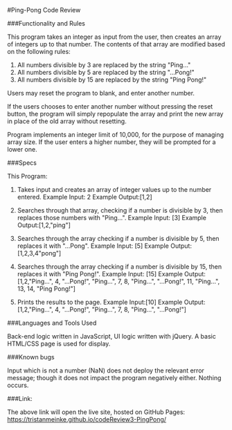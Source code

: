 #Ping-Pong Code Review

###Functionality and Rules

This program takes an integer as input from the user, then creates an array of integers up to that number. The contents of that array are modified based on the following rules:
  1. All numbers divisible by 3 are replaced by the string "Ping..."
  2. All numbers divisible by 5 are replaced by the string "...Pong!"
  3. All numbers divisible by 15 are replaced by the string "Ping Pong!"

Users may reset the program to blank, and enter another number.

If the users chooses to enter another number without pressing the reset button, the program will simply repopulate the array and print the new array in place of the old array without resetting.

Program implements an integer limit of 10,000, for the purpose of managing array size.  If the user enters a higher number, they will be prompted for a lower one.

###Specs

This Program:

1. Takes input and creates an array of integer values up to the number entered.
    Example Input: 2
    Example Output:[1,2]

2. Searches through that array, checking if a number is divisible by 3, then replaces those numbers with "Ping...".
    Example Input: [3]
    Example Output:[1,2,"ping"]

3. Searches through the array checking if a number is divisible by 5, then replaces it with "...Pong".
    Example Input: [5]
    Example Output:[1,2,3,4"pong"]

4. Searches through the array checking if a number is divisible by 15, then replaces it with "Ping Pong!".
    Example Input: [15]
    Example Output:[1,2,"Ping...", 4, "...Pong!", "Ping...", 7, 8, "Ping...", "...Pong!", 11, "Ping...", 13, 14, "Ping Pong!"]

5. Prints the results to the page.
    Example Input:[10]
    Example Output: [1,2,"Ping...", 4, "...Pong!", "Ping...", 7, 8, "Ping...", "...Pong!"]


###Languages and Tools Used

Back-end logic written in JavaScript, UI logic written with jQuery.  A basic HTML/CSS page is used for display.

###Known bugs

Input which is not a number (NaN) does not deploy the relevant error message; though it does not impact the program negatively either.  Nothing occurs.

###Link:

The above link will open the live site, hosted on GitHub Pages: https://tristanmeinke.github.io/codeReview3-PingPong/
